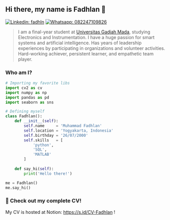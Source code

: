 ## Hi there, my name is Fadhlan 👋

[![Linkedin: fadhln](https://img.shields.io/badge/LinkedIn-0077B5?style=for-the-badge&logo=linkedin&logoColor=white)](https://www.linkedin.com/in/fadhln) [![Whatsapp: 082247109826](https://img.shields.io/badge/WhatsApp-25D366?style=for-the-badge&logo=whatsapp&logoColor=white)](https://wa.me/6282247109826)

> I am a final-year student at <a href="https://dcse.fmipa.ugm.ac.id/site/id/landing-page/">Universitas Gadjah Mada</a>, studying Electronics and Instrumentation. I have a huge passion for smart systems and artificial intelligence. Has years of leadership experiences by participating in organizations and volunteer activities. Hard-working achiever, persistent learner, and empathetic team player.

### Who am I?

```python
# Importing my favorite libs
import cv2 as cv
import numpy as np
import pandas as pd
import seaborn as sns

# Defining myself
class Fadhlan():
    def __init__(self):
        self.name     = 'Muhammad Fadhlan'
        self.location = 'Yogyakarta, Indonesia'
        self.birthday = '26/07/2000'
        self.skills   = [
            'python',
            'SQL',
            'MATLAB'
        ]
    
    def say_hi(self):
        print('Hello there!')

me = Fadhlan()
me.say_hi()
```

### 📝 Check out my complete CV!

My CV is hosted at Notion: https://s.id/CV-Fadhlan !
